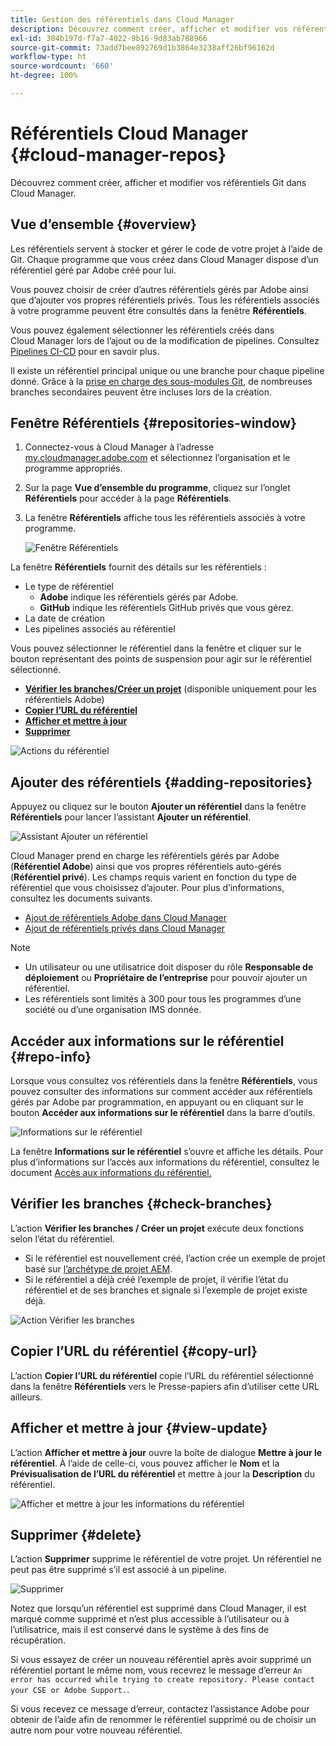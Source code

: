 ```yaml
---
title: Gestion des référentiels dans Cloud Manager
description: Découvrez comment créer, afficher et modifier vos référentiels Git dans Cloud Manager.
exl-id: 384b197d-f7a7-4022-9b16-9d83ab788966
source-git-commit: 73add7bee892769d1b3864e3238aff26bf96162d
workflow-type: ht
source-wordcount: '660'
ht-degree: 100%

---
```



# Référentiels Cloud Manager {#cloud-manager-repos}

Découvrez comment créer, afficher et modifier vos référentiels Git dans Cloud Manager.

## Vue d’ensemble {#overview}

Les référentiels servent à stocker et gérer le code de votre projet à l’aide de Git. Chaque programme que vous créez dans Cloud Manager dispose d’un référentiel géré par Adobe créé pour lui.

Vous pouvez choisir de créer d’autres référentiels gérés par Adobe ainsi que d’ajouter vos propres référentiels privés. Tous les référentiels associés à votre programme peuvent être consultés dans la fenêtre **Référentiels**.

Vous pouvez également sélectionner les référentiels créés dans Cloud Manager lors de l’ajout ou de la modification de pipelines. Consultez [Pipelines CI-CD](/help/overview/ci-cd-pipelines.md) pour en savoir plus.

Il existe un référentiel principal unique ou une branche pour chaque pipeline donné. Grâce à la [prise en charge des sous-modules Git](git-submodules.md), de nombreuses branches secondaires peuvent être incluses lors de la création.

## Fenêtre Référentiels {#repositories-window}

1. Connectez-vous à Cloud Manager à l’adresse [my.cloudmanager.adobe.com](https://my.cloudmanager.adobe.com/) et sélectionnez l’organisation et le programme appropriés.

1. Sur la page **Vue d’ensemble du programme**, cliquez sur l’onglet **Référentiels** pour accéder à la page **Référentiels**.

1. La fenêtre **Référentiels** affiche tous les référentiels associés à votre programme.

   ![Fenêtre Référentiels](assets/repositories.png)

La fenêtre **Référentiels** fournit des détails sur les référentiels :

* Le type de référentiel
   * **Adobe** indique les référentiels gérés par Adobe.
   * **GitHub** indique les référentiels GitHub privés que vous gérez.
* La date de création
* Les pipelines associés au référentiel

Vous pouvez sélectionner le référentiel dans la fenêtre et cliquer sur le bouton représentant des points de suspension pour agir sur le référentiel sélectionné.

* **[Vérifier les branches/Créer un projet](#check-branches)** (disponible uniquement pour les référentiels Adobe)
* **[Copier l’URL du référentiel](#copy-url)**
* **[Afficher et mettre à jour](#view-update)**
* **[Supprimer](#delete)**

![Actions du référentiel](assets/repository-actions.png)

## Ajouter des référentiels {#adding-repositories}

Appuyez ou cliquez sur le bouton **Ajouter un référentiel** dans la fenêtre **Référentiels** pour lancer l’assistant **Ajouter un référentiel**.

![Assistant Ajouter un référentiel](assets/add-repository-wizard.png)

Cloud Manager prend en charge les référentiels gérés par Adobe (**Référentiel Adobe**) ainsi que vos propres référentiels auto-gérés (**Référentiel privé**). Les champs requis varient en fonction du type de référentiel que vous choisissez d’ajouter. Pour plus d’informations, consultez les documents suivants.

* [Ajout de référentiels Adobe dans Cloud Manager](adobe-repositories.md)
* [Ajout de référentiels privés dans Cloud Manager](private-repositories.md)

>[!NOTE]
>
>* Un utilisateur ou une utilisatrice doit disposer du rôle **Responsable de déploiement** ou **Propriétaire de l’entreprise** pour pouvoir ajouter un référentiel.
>* Les référentiels sont limités à 300 pour tous les programmes d’une société ou d’une organisation IMS donnée.

## Accéder aux informations sur le référentiel {#repo-info}

Lorsque vous consultez vos référentiels dans la fenêtre **Référentiels**, vous pouvez consulter des informations sur comment accéder aux référentiels gérés par Adobe par programmation, en appuyant ou en cliquant sur le bouton **Accéder aux informations sur le référentiel** dans la barre d’outils.

![Informations sur le référentiel](assets/access-repo-info.png)

La fenêtre **Informations sur le référentiel** s’ouvre et affiche les détails. Pour plus d’informations sur l’accès aux informations du référentiel, consultez le document [Accès aux informations du référentiel.](accessing-repositories.md)

## Vérifier les branches {#check-branches}

L’action **Vérifier les branches / Créer un projet** exécute deux fonctions selon l’état du référentiel.

* Si le référentiel est nouvellement créé, l’action crée un exemple de projet basé sur [l’archétype de projet AEM](https://experienceleague.adobe.com/fr/docs/experience-manager-core-components/using/developing/archetype/overview).
* Si le référentiel a déjà créé l’exemple de projet, il vérifie l’état du référentiel et de ses branches et signale si l’exemple de projet existe déjà.

![Action Vérifier les branches](assets/check-branches.png)

## Copier l’URL du référentiel {#copy-url}

L’action **Copier l’URL du référentiel** copie l’URL du référentiel sélectionné dans la fenêtre **Référentiels** vers le Presse-papiers afin d’utiliser cette URL ailleurs.

## Afficher et mettre à jour {#view-update}

L’action **Afficher et mettre à jour** ouvre la boîte de dialogue **Mettre à jour le référentiel**. À l’aide de celle-ci, vous pouvez afficher le **Nom** et la **Prévisualisation de l’URL du référentiel** et mettre à jour la **Description** du référentiel.

![Afficher et mettre à jour les informations du référentiel](assets/update-repository.png)

## Supprimer {#delete}

L’action **Supprimer** supprime le référentiel de votre projet. Un référentiel ne peut pas être supprimé s’il est associé à un pipeline.

![Supprimer](assets/delete.png)

Notez que lorsqu’un référentiel est supprimé dans Cloud Manager, il est marqué comme supprimé et n’est plus accessible à l’utilisateur ou à l’utilisatrice, mais il est conservé dans le système à des fins de récupération.

Si vous essayez de créer un nouveau référentiel après avoir supprimé un référentiel portant le même nom, vous recevrez le message d’erreur `An error has occurred while trying to create repository. Please contact your CSE or Adobe Support.`.

Si vous recevez ce message d’erreur, contactez l’assistance Adobe pour obtenir de l’aide afin de renommer le référentiel supprimé ou de choisir un autre nom pour votre nouveau référentiel.
